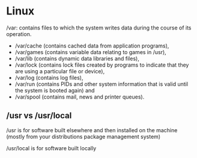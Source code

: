 Linux
=====

/var: contains files to which the system writes data during the course of its operation.

* /var/cache (contains cached data from application programs), 
* /var/games (contains variable data relating to games in /usr), 
* /var/lib (contains dynamic data libraries and files), 
* /var/lock (contains lock files created by programs to indicate that they are using a particular file or device), 
* /var/log (contains log files), 
* /var/run (contains PIDs and other system information that is valid until the system is booted again) and 
* /var/spool (contains mail, news and printer queues).

/usr vs /usr/local
------------------

/usr is for software built elsewhere and then installed on the machine (mostly from your distributions package management system) 


/usr/local is for software built locally 
